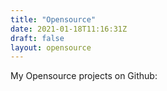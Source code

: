```yaml
---
title: "Opensource"
date: 2021-01-18T11:16:31Z
draft: false
layout: opensource
---
```


My Opensource projects on Github:

